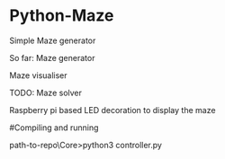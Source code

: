 # Python-Maze
Simple Maze generator

So far:
  Maze generator
  
  Maze visualiser
  
TODO:
  Maze solver
  
  Raspberry pi based LED decoration to display the maze
  
  
#Compiling and running

path-to-repo\Core>python3 controller.py
